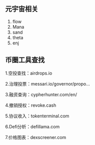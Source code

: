 ## 元宇宙相关



1. flow
2. Mana
3. sand
4. theta
5. enj



## 币圈工具查找



1.空投查找：airdrops.io

2.治理投票：messari.io/governor/propo…

3.融资查询：cypherhunter.com/en/

4.撤销授权：revoke.cash

5.协议收入：tokenterminal.com

6.Defi分析：defillama.com

7.价格图表：dexscreener.com